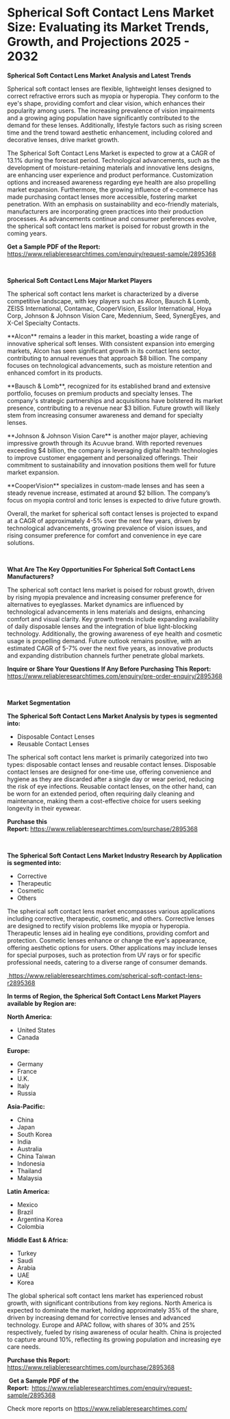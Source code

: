 <p><h1>Spherical Soft Contact Lens Market Size: Evaluating its Market Trends, Growth, and Projections 2025 - 2032</h1></p><p><strong>Spherical Soft Contact Lens Market Analysis and Latest Trends</strong></p>
<p><p>Spherical soft contact lenses are flexible, lightweight lenses designed to correct refractive errors such as myopia or hyperopia. They conform to the eye's shape, providing comfort and clear vision, which enhances their popularity among users. The increasing prevalence of vision impairments and a growing aging population have significantly contributed to the demand for these lenses. Additionally, lifestyle factors such as rising screen time and the trend toward aesthetic enhancement, including colored and decorative lenses, drive market growth.</p><p>The Spherical Soft Contact Lens Market is expected to grow at a CAGR of 13.1% during the forecast period. Technological advancements, such as the development of moisture-retaining materials and innovative lens designs, are enhancing user experience and product performance. Customization options and increased awareness regarding eye health are also propelling market expansion. Furthermore, the growing influence of e-commerce has made purchasing contact lenses more accessible, fostering market penetration. With an emphasis on sustainability and eco-friendly materials, manufacturers are incorporating green practices into their production processes. As advancements continue and consumer preferences evolve, the spherical soft contact lens market is poised for robust growth in the coming years.</p></p>
<p><strong>Get a Sample PDF of the Report:&nbsp;</strong> <a href="https://www.reliableresearchtimes.com/enquiry/request-sample/2895368?utm_campaign=3520&utm_medium=2&utm_source=Github&utm_content=ia&utm_term=15032025&utm_id=spherical-soft-contact-lens">https://www.reliableresearchtimes.com/enquiry/request-sample/2895368</a></p>
<p>&nbsp;</p>
<p><strong>Spherical Soft Contact Lens Major Market Players</strong></p>
<p><p>The spherical soft contact lens market is characterized by a diverse competitive landscape, with key players such as Alcon, Bausch & Lomb, ZEISS International, Contamac, CooperVision, Essilor International, Hoya Corp, Johnson & Johnson Vision Care, Medennium, Seed, SynergEyes, and X-Cel Specialty Contacts.</p><p>**Alcon** remains a leader in this market, boasting a wide range of innovative spherical soft lenses. With consistent expansion into emerging markets, Alcon has seen significant growth in its contact lens sector, contributing to annual revenues that approach $8 billion. The company focuses on technological advancements, such as moisture retention and enhanced comfort in its products.</p><p>**Bausch & Lomb**, recognized for its established brand and extensive portfolio, focuses on premium products and specialty lenses. The company's strategic partnerships and acquisitions have bolstered its market presence, contributing to a revenue near $3 billion. Future growth will likely stem from increasing consumer awareness and demand for specialty lenses.</p><p>**Johnson & Johnson Vision Care** is another major player, achieving impressive growth through its Acuvue brand. With reported revenues exceeding $4 billion, the company is leveraging digital health technologies to improve customer engagement and personalized offerings. Their commitment to sustainability and innovation positions them well for future market expansion.</p><p>**CooperVision** specializes in custom-made lenses and has seen a steady revenue increase, estimated at around $2 billion. The company’s focus on myopia control and toric lenses is expected to drive future growth.</p><p>Overall, the market for spherical soft contact lenses is projected to expand at a CAGR of approximately 4-5% over the next few years, driven by technological advancements, growing prevalence of vision issues, and rising consumer preference for comfort and convenience in eye care solutions.</p></p>
<p>&nbsp;</p>
<p><strong>What Are The Key Opportunities For Spherical Soft Contact Lens Manufacturers?</strong></p>
<p><p>The spherical soft contact lens market is poised for robust growth, driven by rising myopia prevalence and increasing consumer preference for alternatives to eyeglasses. Market dynamics are influenced by technological advancements in lens materials and designs, enhancing comfort and visual clarity. Key growth trends include expanding availability of daily disposable lenses and the integration of blue light-blocking technology. Additionally, the growing awareness of eye health and cosmetic usage is propelling demand. Future outlook remains positive, with an estimated CAGR of 5-7% over the next five years, as innovative products and expanding distribution channels further penetrate global markets.</p></p>
<p><strong>Inquire or Share Your Questions If Any Before Purchasing This Report:</strong> <a href="https://www.reliableresearchtimes.com/enquiry/pre-order-enquiry/2895368?utm_campaign=3520&utm_medium=2&utm_source=Github&utm_content=ia&utm_term=15032025&utm_id=spherical-soft-contact-lens">https://www.reliableresearchtimes.com/enquiry/pre-order-enquiry/2895368</a></p>
<p>&nbsp;</p>
<p><strong>Market Segmentation</strong></p>
<p><strong>The Spherical Soft Contact Lens Market Analysis by types is segmented into:</strong></p>
<p><ul><li>Disposable Contact Lenses</li><li>Reusable Contact Lenses</li></ul></p>
<p><p>The spherical soft contact lens market is primarily categorized into two types: disposable contact lenses and reusable contact lenses. Disposable contact lenses are designed for one-time use, offering convenience and hygiene as they are discarded after a single day or wear period, reducing the risk of eye infections. Reusable contact lenses, on the other hand, can be worn for an extended period, often requiring daily cleaning and maintenance, making them a cost-effective choice for users seeking longevity in their eyewear.</p></p>
<p><strong>Purchase this Report:&nbsp;</strong><a href="https://www.reliableresearchtimes.com/purchase/2895368?utm_campaign=3520&utm_medium=2&utm_source=Github&utm_content=ia&utm_term=15032025&utm_id=spherical-soft-contact-lens">https://www.reliableresearchtimes.com/purchase/2895368</a></p>
<p>&nbsp;</p>
<p><strong>The Spherical Soft Contact Lens Market Industry Research by Application is segmented into:</strong></p>
<p><ul><li>Corrective</li><li>Therapeutic</li><li>Cosmetic</li><li>Others</li></ul></p>
<p><p>The spherical soft contact lens market encompasses various applications including corrective, therapeutic, cosmetic, and others. Corrective lenses are designed to rectify vision problems like myopia or hyperopia. Therapeutic lenses aid in healing eye conditions, providing comfort and protection. Cosmetic lenses enhance or change the eye's appearance, offering aesthetic options for users. Other applications may include lenses for special purposes, such as protection from UV rays or for specific professional needs, catering to a diverse range of consumer demands.</p></p>
<p><a href="https://www.reliableresearchtimes.com/spherical-soft-contact-lens-r2895368?utm_campaign=3520&utm_medium=2&utm_source=Github&utm_content=ia&utm_term=15032025&utm_id=spherical-soft-contact-lens">&nbsp;https://www.reliableresearchtimes.com/spherical-soft-contact-lens-r2895368</a></p>
<p><strong>In terms of Region, the Spherical Soft Contact Lens Market Players available by Region are:</strong></p>
<p>
    <p> <strong> North America: </strong>
        <ul>
            <li>United States</li>
            <li>Canada</li>
        </ul>
        </p> 
    <p> <strong> Europe: </strong>
        <ul>
            <li>Germany</li>
            <li>France</li>
            <li>U.K.</li>
            <li>Italy</li>
            <li>Russia</li>
        </ul>
        </p> 
    <p> <strong> Asia-Pacific: </strong>
        <ul>
            <li>China</li>
            <li>Japan</li>
            <li>South Korea</li>
            <li>India</li>
            <li>Australia</li>
            <li>China Taiwan</li>
            <li>Indonesia</li>
            <li>Thailand</li>
            <li>Malaysia</li>
        </ul>
        </p> 
    <p> <strong> Latin America: </strong>
        <ul>
            <li>Mexico</li>
            <li>Brazil</li>
            <li>Argentina Korea</li>
            <li>Colombia</li>
        </ul>
        </p> 
    <p> <strong> Middle East & Africa: </strong>
        <ul>
            <li>Turkey</li>
            <li>Saudi</li>
            <li>Arabia</li>
            <li>UAE</li>
            <li>Korea</li>
        </ul>
    </p>
    </p>
<p><p>The global spherical soft contact lens market has experienced robust growth, with significant contributions from key regions. North America is expected to dominate the market, holding approximately 35% of the share, driven by increasing demand for corrective lenses and advanced technology. Europe and APAC follow, with shares of 30% and 25% respectively, fueled by rising awareness of ocular health. China is projected to capture around 10%, reflecting its growing population and increasing eye care needs.</p></p>
<p><strong>Purchase this Report: </strong><a href="https://www.reliableresearchtimes.com/purchase/2895368?utm_campaign=3520&utm_medium=2&utm_source=Github&utm_content=ia&utm_term=15032025&utm_id=spherical-soft-contact-lens">https://www.reliableresearchtimes.com/purchase/2895368</a></p>
<p>&nbsp;<strong>Get a Sample PDF of the Report:&nbsp;&nbsp;</strong><a href="https://www.reliableresearchtimes.com/enquiry/request-sample/2895368?utm_campaign=3520&utm_medium=2&utm_source=Github&utm_content=ia&utm_term=15032025&utm_id=spherical-soft-contact-lens">https://www.reliableresearchtimes.com/enquiry/request-sample/2895368</a></p>
<p><strong></strong></p>
<p>Check more reports on <a href="https://www.reliableresearchtimes.com/?utm_campaign=3520&utm_medium=2&utm_source=Github&utm_content=ia&utm_term=15032025&utm_id=spherical-soft-contact-lens">https://www.reliableresearchtimes.com/</a></p>